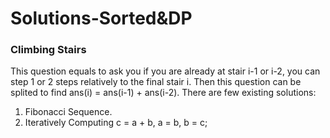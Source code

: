 # Solutions-Sorted&DP

### Climbing Stairs
This question equals to ask you if you are already at stair i-1 or i-2, you can step 1 or 2 steps relatively to the final stair i. Then this question can be splited to find ans(i) = ans(i-1) + ans(i-2).
There are few existing solutions:
1. Fibonacci Sequence.
2. Iteratively Computing c = a + b, a = b, b = c;

